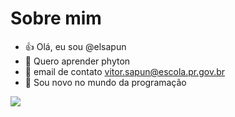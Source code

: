 # Sobre mim


- :+1: Olá, eu sou @elsapun
- 🌱 Quero aprender phyton
- 👯 email de contato vitor.sapun@escola.pr.gov.br
- 🤔 Sou novo no mundo da programação


![](https://media.tenor.com/aFrjZNil9rMAAAAC/doggo-typing.gif)
